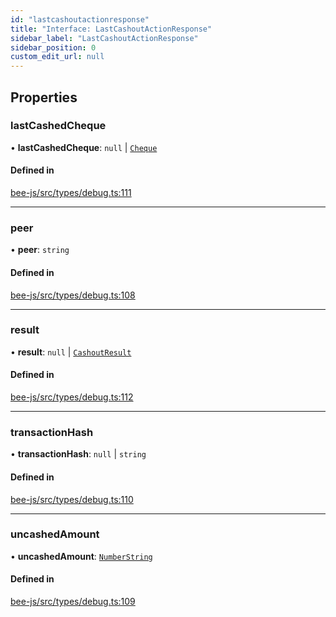 ```yaml
---
id: "lastcashoutactionresponse"
title: "Interface: LastCashoutActionResponse"
sidebar_label: "LastCashoutActionResponse"
sidebar_position: 0
custom_edit_url: null
---
```


## Properties

### lastCashedCheque

• **lastCashedCheque**: ``null`` \| [`Cheque`](cheque.md)

#### Defined in

[bee-js/src/types/debug.ts:111](https://github.com/ethersphere/bee-js/blob/74056cb/src/types/debug.ts#L111)

___

### peer

• **peer**: `string`

#### Defined in

[bee-js/src/types/debug.ts:108](https://github.com/ethersphere/bee-js/blob/74056cb/src/types/debug.ts#L108)

___

### result

• **result**: ``null`` \| [`CashoutResult`](cashoutresult.md)

#### Defined in

[bee-js/src/types/debug.ts:112](https://github.com/ethersphere/bee-js/blob/74056cb/src/types/debug.ts#L112)

___

### transactionHash

• **transactionHash**: ``null`` \| `string`

#### Defined in

[bee-js/src/types/debug.ts:110](https://github.com/ethersphere/bee-js/blob/74056cb/src/types/debug.ts#L110)

___

### uncashedAmount

• **uncashedAmount**: [`NumberString`](../types/numberstring.md)

#### Defined in

[bee-js/src/types/debug.ts:109](https://github.com/ethersphere/bee-js/blob/74056cb/src/types/debug.ts#L109)
